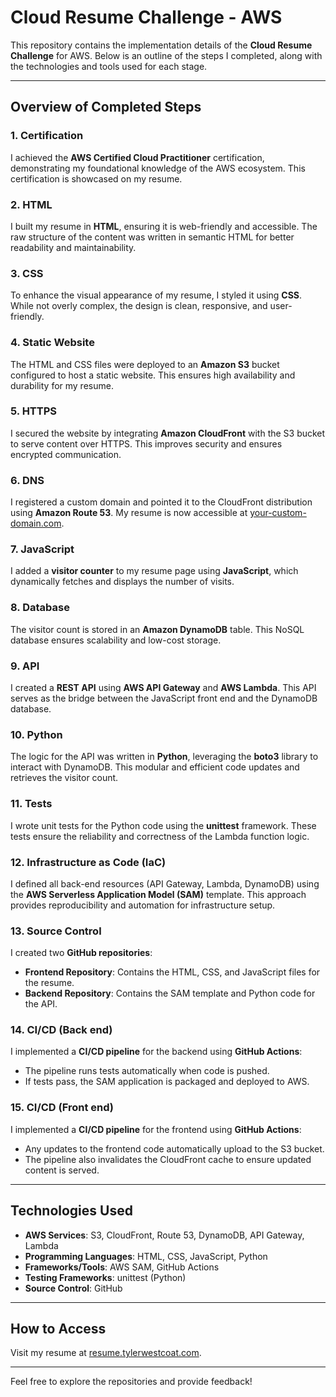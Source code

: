 # Cloud Resume Challenge - AWS

This repository contains the implementation details of the **Cloud Resume Challenge** for AWS. Below is an outline of the steps I completed, along with the technologies and tools used for each stage.

---

## **Overview of Completed Steps**

### **1. Certification**
I achieved the **AWS Certified Cloud Practitioner** certification, demonstrating my foundational knowledge of the AWS ecosystem. This certification is showcased on my resume.

### **2. HTML**
I built my resume in **HTML**, ensuring it is web-friendly and accessible. The raw structure of the content was written in semantic HTML for better readability and maintainability.

### **3. CSS**
To enhance the visual appearance of my resume, I styled it using **CSS**. While not overly complex, the design is clean, responsive, and user-friendly.

### **4. Static Website**
The HTML and CSS files were deployed to an **Amazon S3** bucket configured to host a static website. This ensures high availability and durability for my resume.

### **5. HTTPS**
I secured the website by integrating **Amazon CloudFront** with the S3 bucket to serve content over HTTPS. This improves security and ensures encrypted communication.

### **6. DNS**
I registered a custom domain and pointed it to the CloudFront distribution using **Amazon Route 53**. My resume is now accessible at [your-custom-domain.com](http://your-custom-domain.com).

### **7. JavaScript**
I added a **visitor counter** to my resume page using **JavaScript**, which dynamically fetches and displays the number of visits.

### **8. Database**
The visitor count is stored in an **Amazon DynamoDB** table. This NoSQL database ensures scalability and low-cost storage.

### **9. API**
I created a **REST API** using **AWS API Gateway** and **AWS Lambda**. This API serves as the bridge between the JavaScript front end and the DynamoDB database.

### **10. Python**
The logic for the API was written in **Python**, leveraging the **boto3** library to interact with DynamoDB. This modular and efficient code updates and retrieves the visitor count.

### **11. Tests**
I wrote unit tests for the Python code using the **unittest** framework. These tests ensure the reliability and correctness of the Lambda function logic.

### **12. Infrastructure as Code (IaC)**
I defined all back-end resources (API Gateway, Lambda, DynamoDB) using the **AWS Serverless Application Model (SAM)** template. This approach provides reproducibility and automation for infrastructure setup.

### **13. Source Control**
I created two **GitHub repositories**:
- **Frontend Repository**: Contains the HTML, CSS, and JavaScript files for the resume.
- **Backend Repository**: Contains the SAM template and Python code for the API.

### **14. CI/CD (Back end)**
I implemented a **CI/CD pipeline** for the backend using **GitHub Actions**:
- The pipeline runs tests automatically when code is pushed.
- If tests pass, the SAM application is packaged and deployed to AWS.

### **15. CI/CD (Front end)**
I implemented a **CI/CD pipeline** for the frontend using **GitHub Actions**:
- Any updates to the frontend code automatically upload to the S3 bucket.
- The pipeline also invalidates the CloudFront cache to ensure updated content is served.

---

## **Technologies Used**
- **AWS Services**: S3, CloudFront, Route 53, DynamoDB, API Gateway, Lambda
- **Programming Languages**: HTML, CSS, JavaScript, Python
- **Frameworks/Tools**: AWS SAM, GitHub Actions
- **Testing Frameworks**: unittest (Python)
- **Source Control**: GitHub

---

## **How to Access**
Visit my resume at [resume.tylerwestcoat.com](http://resume.tylerwestcoat.com).

---

Feel free to explore the repositories and provide feedback!
